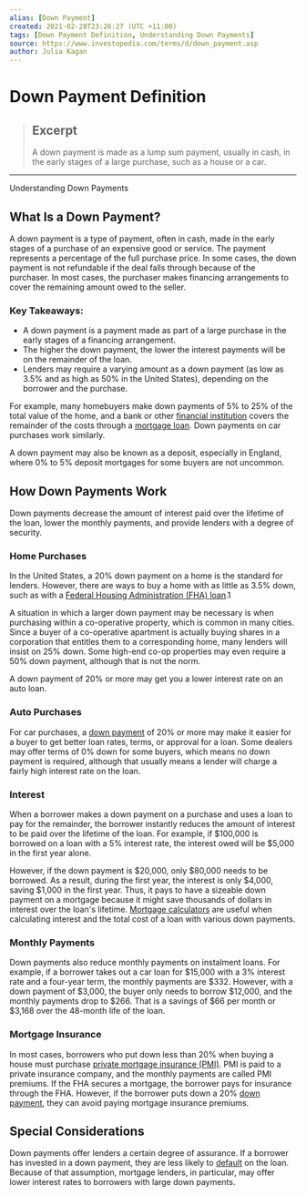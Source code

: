 ```yaml
---
alias: [Down Payment]
created: 2021-02-28T23:26:27 (UTC +11:00)
tags: [Down Payment Definition, Understanding Down Payments]
source: https://www.investopedia.com/terms/d/down_payment.asp
author: Julia Kagan
---
```


# Down Payment Definition

> ## Excerpt
> A down payment is made as a lump sum payment, usually in cash, in the early stages of a large purchase, such as a house or a car.

---

Understanding Down Payments
## What Is a Down Payment?

A down payment is a type of payment, often in cash, made in the early stages of a purchase of an expensive good or service. The payment represents a percentage of the full purchase price. In some cases, the down payment is not refundable if the deal falls through because of the purchaser. In most cases, the purchaser makes financing arrangements to cover the remaining amount owed to the seller.

### Key Takeaways:

-   A down payment is a payment made as part of a large purchase in the early stages of a financing arrangement.
-   The higher the down payment, the lower the interest payments will be on the remainder of the loan.
-   Lenders may require a varying amount as a down payment (as low as 3.5% and as high as 50% in the United States), depending on the borrower and the purchase.

For example, many homebuyers make down payments of 5% to 25% of the total value of the home, and a bank or other [financial institution](https://www.investopedia.com/terms/f/financialinstitution.asp) covers the remainder of the costs through a [mortgage loan](https://www.investopedia.com/terms/m/mortgage.asp). Down payments on car purchases work similarly.

A down payment may also be known as a deposit, especially in England, where 0% to 5% deposit mortgages for some buyers are not uncommon.

## How Down Payments Work

Down payments decrease the amount of interest paid over the lifetime of the loan, lower the monthly payments, and provide lenders with a degree of security.

### Home Purchases

In the United States, a 20% down payment on a home is the standard for lenders. However, there are ways to buy a home with as little as 3.5% down, such as with a [Federal Housing Administration (FHA) loan](https://www.investopedia.com/terms/f/fhaloan.asp).1

A situation in which a larger down payment may be necessary is when purchasing within a co-operative property, which is common in many cities. Since a buyer of a co-operative apartment is actually buying shares in a corporation that entitles them to a corresponding home, many lenders will insist on 25% down. Some high-end co-op properties may even require a 50% down payment, although that is not the norm.

A down payment of 20% or more may get you a lower interest rate on an auto loan.

### Auto Purchases

For car purchases, a [down payment](https://www.investopedia.com/articles/company-insights/083016/heres-how-get-car-no-down-payment.asp) of 20% or more may make it easier for a buyer to get better loan rates, terms, or approval for a loan. Some dealers may offer terms of 0% down for some buyers, which means no down payment is required, although that usually means a lender will charge a fairly high interest rate on the loan.

### Interest

When a borrower makes a down payment on a purchase and uses a loan to pay for the remainder, the borrower instantly reduces the amount of interest to be paid over the lifetime of the loan. For example, if $100,000 is borrowed on a loan with a 5% interest rate, the interest owed will be $5,000 in the first year alone.

However, if the down payment is $20,000, only $80,000 needs to be borrowed. As a result, during the first year, the interest is only $4,000, saving $1,000 in the first year. Thus, it pays to have a sizeable down payment on a mortgage because it might save thousands of dollars in interest over the loan's lifetime. [Mortgage calculators](https://www.mortgagecalculator.org/) are useful when calculating interest and the total cost of a loan with various down payments.

### Monthly Payments

Down payments also reduce monthly payments on instalment loans. For example, if a borrower takes out a car loan for $15,000 with a 3% interest rate and a four-year term, the monthly payments are $332. However, with a down payment of $3,000, the buyer only needs to borrow $12,000, and the monthly payments drop to $266. That is a savings of $66 per month or $3,168 over the 48-month life of the loan.

### Mortgage Insurance

In most cases, borrowers who put down less than 20% when buying a house must purchase [private mortgage insurance (PMI)](https://www.investopedia.com/mortgage/insurance/). PMI is paid to a private insurance company, and the monthly payments are called PMI premiums. If the FHA secures a mortgage, the borrower pays for insurance through the FHA. However, if the borrower puts down a 20% [down payment](https://www.investopedia.com/articles/investing/092815/where-should-i-keep-my-down-payment-savings.asp), they can avoid paying mortgage insurance premiums.

## Special Considerations

Down payments offer lenders a certain degree of assurance. If a borrower has invested in a down payment, they are less likely to [default](https://www.investopedia.com/terms/d/default2.asp) on the loan. Because of that assumption, mortgage lenders, in particular, may offer lower interest rates to borrowers with large down payments.
